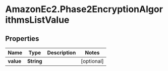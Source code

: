 # AmazonEc2.Phase2EncryptionAlgorithmsListValue

## Properties

Name | Type | Description | Notes
------------ | ------------- | ------------- | -------------
**value** | **String** |  | [optional] 


